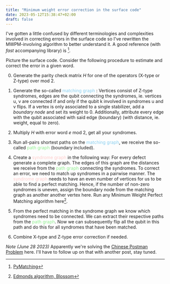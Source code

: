 ```yaml
---
title: "Minimum weight error correction in the surface code"
date: 2023-05-12T15:38:47+02:00
draft: false
---
```


I've gotten a little confused by different terminologies and complexities
involved in correcting errors in the surface code so I've rewritten the
MWPM-involving algorithm to better understand it. A good reference (with
_fast_ accompanying library) is [^1].

Picture the surface code. Consider the following procedure to estimate
and correct the error in a given word. 


0.  Generate the parity check matrix _H_ for one of the operators
    (X-type or Z-type) over mod 2.

1.  Generate the so-called <span style="color:#89cff0">matching graph
    </span>: Vertices consist of Z-type
    syndromes, edges are the qubit connecting the syndromes, ie. vertices
    u, v are connected if and only if the qubit k involved in syndromes u
    and v flips. If a vertex is only associated to a single stabilizer, add
    a _boundary node_ and set its weight to 0. Additionally, attribute every
    edge with the qubit associated with said edge (boundary) (with distance,
    ie. weight, equal to zero).

2.  Multiply _H_ with error word _e_ mod 2, get all your syndromes.

3.  Run all-pairs shortest paths on the <span style="color:#89cff0">
    matching graph</span>, we receive the
    so-called <span style="color:#90EE90">path graph</span>
    (boundary included).

4.  Create a <span style="color:#FFCCCB">syndrome graph</span> 
    in the following way: For every defect
    generate a complete graph. The edges of this graph are the distances
    we receive from the <span style="color:#90EE90">path graph</span>
    connecting the syndromes. To correct
    an error, we need to match up syndromes in a pairwise manner. The
    <span style="color:#FFCCCB">syndrome graph</span> needs to have an
    even number of vertices for us to 
    be able to find a perfect matching. Hence, if the number of non-zero
    syndromes is uneven, assign the boundary node from the matching graph
    as another another vertex here.
    Run any Minimum Weight Perfect Matching algorithm here[^2].

5.  From the perfect matching in the syndrome graph we know which syndromes
    need to be connected. We can extract their respective paths from the
    <span style="color:#90EE90">path graph</span>. Now we can subsequently
    flip all the qubit in this path and do this for all syndromes that have
    been matched. 

6. Combine X-type and Z-type error correction if needed.


_Note (June 28 2023)_ Apparently we're solving the 
[Chinese Postman Problem](https://en.wikipedia.org/wiki/Chinese_postman_problem#T-joins) here.
I'll have to follow up on that with another post, stay tuned.


[^1]: [PyMatching](https://arxiv.org/abs/2105.13082)
[^2]: [Edmonds algorithm, Blossom](https://en.wikipedia.org/wiki/Blossom_algorithm)
